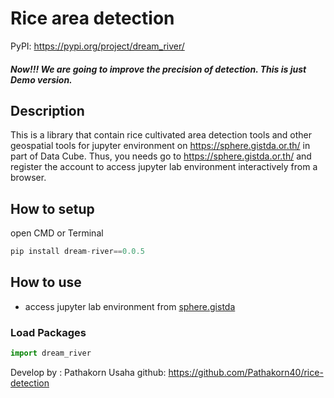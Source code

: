 # Rice area detection 

PyPI: https://pypi.org/project/dream_river/
##### Now!!! We are going to improve the precision of detection. This is just Demo version.
## Description 
This is a library that contain rice cultivated area detection tools and other geospatial tools for jupyter environment on https://sphere.gistda.or.th/ in part of Data Cube. Thus, you needs go to https://sphere.gistda.or.th/ and register the account to access jupyter lab environment interactively from a browser. 


##  How to setup

open CMD or Terminal

```python
pip install dream-river==0.0.5
```
## How to use 

- access jupyter lab environment from [sphere.gistda](https://datacube.gistda.or.th/hub/login?next=%2Fhub%2F)

### Load Packages 
```python
import dream_river
```
Develop by : Pathakorn Usaha
github: https://github.com/Pathakorn40/rice-detection
